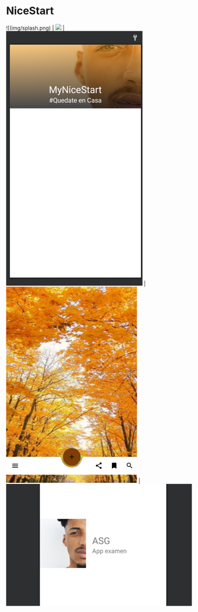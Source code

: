 # NiceStart

![(img/splash.png) | ![](img/login.png) | ![](img/modal.png) | ![](img/bar_menu.png) | ![](img/cap_face.png)